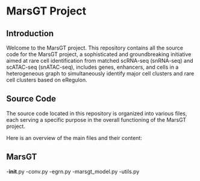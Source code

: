 # MarsGT Project

## Introduction

Welcome to the MarsGT project. This repository contains all the source code for the MarsGT project, a sophisticated and groundbreaking initiative aimed at rare cell identification from matched scRNA-seq (snRNA-seq) and scATAC-seq (snATAC-seq), includes genes, enhancers, and cells in a heterogeneous graph to simultaneously identify major cell clusters and rare cell clusters based on eRegulon.

## Source Code

The source code located in this repository is organized into various files, each serving a specific purpose in the overall functioning of the MarsGT project.

Here is an overview of the main files and their content:
## MarsGT
-__init__.py
-conv.py
-egrn.py
-marsgt_model.py
-utils.py
